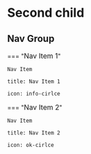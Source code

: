 Second child
============

Nav Group
---------

  

=== "<span style="font-size: 1rem">Nav Item 1</span>"  
    
    Nav Item
    
    title: Nav Item 1
    
    icon: info-cirlce
    
    
=== "<span style="font-size: 1rem">Nav Item 2</span>"  
    
    Nav Item
    
    title: Nav Item 2
    
    icon: ok-cirlce